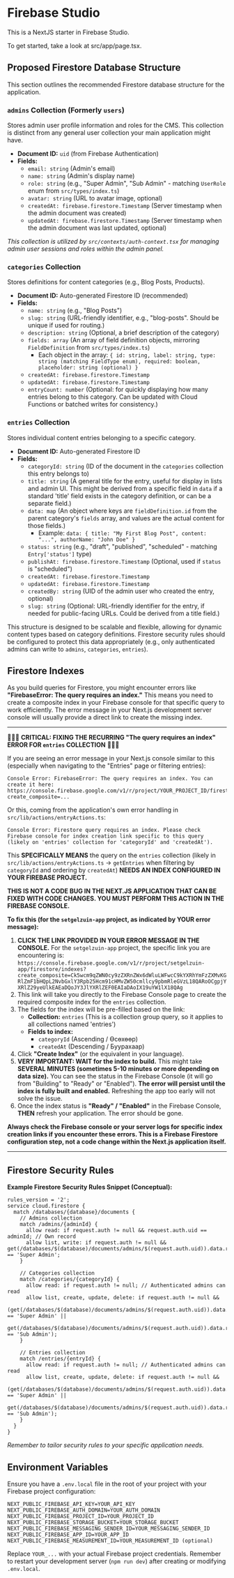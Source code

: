 
# Firebase Studio

This is a NextJS starter in Firebase Studio.

To get started, take a look at src/app/page.tsx.

## Proposed Firestore Database Structure

This section outlines the recommended Firestore database structure for the application.

### `admins` Collection (Formerly `users`)

Stores admin user profile information and roles for the CMS. This collection is distinct from any general user collection your main application might have.

*   **Document ID:** `uid` (from Firebase Authentication)
*   **Fields:**
    *   `email: string` (Admin's email)
    *   `name: string` (Admin's display name)
    *   `role: string` (e.g., "Super Admin", "Sub Admin" - matching `UserRole` enum from `src/types/index.ts`)
    *   `avatar: string` (URL to avatar image, optional)
    *   `createdAt: firebase.firestore.Timestamp` (Server timestamp when the admin document was created)
    *   `updatedAt: firebase.firestore.Timestamp` (Server timestamp when the admin document was last updated, optional)

*This collection is utilized by `src/contexts/auth-context.tsx` for managing admin user sessions and roles within the admin panel.*

### `categories` Collection

Stores definitions for content categories (e.g., Blog Posts, Products).

*   **Document ID:** Auto-generated Firestore ID (recommended)
*   **Fields:**
    *   `name: string` (e.g., "Blog Posts")
    *   `slug: string` (URL-friendly identifier, e.g., "blog-posts". Should be unique if used for routing.)
    *   `description: string` (Optional, a brief description of the category)
    *   `fields: array` (An array of field definition objects, mirroring `FieldDefinition` from `src/types/index.ts`)
        *   Each object in the array: `{ id: string, label: string, type: string (matching FieldType enum), required: boolean, placeholder: string (optional) }`
    *   `createdAt: firebase.firestore.Timestamp`
    *   `updatedAt: firebase.firestore.Timestamp`
    *   `entryCount: number` (Optional: for quickly displaying how many entries belong to this category. Can be updated with Cloud Functions or batched writes for consistency.)


### `entries` Collection

Stores individual content entries belonging to a specific category.

*   **Document ID:** Auto-generated Firestore ID
*   **Fields:**
    *   `categoryId: string` (ID of the document in the `categories` collection this entry belongs to)
    *   `title: string` (A general title for the entry, useful for display in lists and admin UI. This might be derived from a specific field in `data` if a standard 'title' field exists in the category definition, or can be a separate field.)
    *   `data: map` (An object where keys are `fieldDefinition.id` from the parent category's `fields` array, and values are the actual content for those fields.)
        *   Example: `data: { title: "My First Blog Post", content: "...", authorName: "John Doe" }`
    *   `status: string` (e.g., "draft", "published", "scheduled" - matching `Entry['status']` type)
    *   `publishAt: firebase.firestore.Timestamp` (Optional, used if `status` is "scheduled")
    *   `createdAt: firebase.firestore.Timestamp`
    *   `updatedAt: firebase.firestore.Timestamp`
    *   `createdBy: string` (UID of the admin user who created the entry, optional)
    *   `slug: string` (Optional: URL-friendly identifier for the entry, if needed for public-facing URLs. Could be derived from a title field.)

This structure is designed to be scalable and flexible, allowing for dynamic content types based on category definitions. Firestore security rules should be configured to protect this data appropriately (e.g., only authenticated admins can write to `admins`, `categories`, `entries`).

## Firestore Indexes

As you build queries for Firestore, you might encounter errors like **"FirebaseError: The query requires an index."** This means you need to create a composite index in your Firebase console for that specific query to work efficiently. The error message in your Next.js development server console will usually provide a direct link to create the missing index.

---

🚨🚨🚨 **CRITICAL: FIXING THE RECURRING "The query requires an index" ERROR FOR `entries` COLLECTION** 🚨🚨🚨

If you are seeing an error message in your Next.js console similar to this (especially when navigating to the "Entries" page or filtering entries):

```
Console Error: FirebaseError: The query requires an index. You can create it here: https://console.firebase.google.com/v1/r/project/YOUR_PROJECT_ID/firestore/indexes?create_composite=...
```
Or this, coming from the application's own error handling in `src/lib/actions/entryActions.ts`:
```
Console Error: Firestore query requires an index. Please check Firebase console for index creation link specific to this query (likely on 'entries' collection for 'categoryId' and 'createdAt').
```

This **SPECIFICALLY MEANS** the query on the `entries` collection (likely in `src/lib/actions/entryActions.ts` -> `getEntries` when filtering by `categoryId` and ordering by `createdAt`) **NEEDS AN INDEX CONFIGURED IN YOUR FIREBASE PROJECT.**

**THIS IS NOT A CODE BUG IN THE NEXT.JS APPLICATION THAT CAN BE FIXED WITH CODE CHANGES. YOU MUST PERFORM THIS ACTION IN THE FIREBASE CONSOLE.**

**To fix this (for the `setgelzuin-app` project, as indicated by YOUR error message):**

1.  **CLICK THE LINK PROVIDED IN YOUR ERROR MESSAGE IN THE CONSOLE.** For the `setgelzuin-app` project, the specific link you are encountering is:
    `https://console.firebase.google.com/v1/r/project/setgelzuin-app/firestore/indexes?create_composite=Ck5wcm9qZWN0cy9zZXRnZWx6dWluLWFwcC9kYXRhYmFzZXMvKGRlZmF1bHQpL2NvbGxlY3Rpb25Hcm91cHMvZW50cmllcy9pbmRleGVzL18QARoOCgpjYXRlZ29yeUlkEAEaDQoJY3JlYXRlZEF0EAIaDAoIX19uYW1lX18QAg`
2.  This link will take you directly to the Firebase Console page to create the required composite index for the `entries` collection.
3.  The fields for the index will be pre-filled based on the link:
    *   **Collection:** `entries` (This is a collection group query, so it applies to all collections named 'entries')
    *   **Fields to index:**
        *   `categoryId` (Ascending / Өсөхөөр)
        *   `createdAt` (Descending / Буурахаар)
4.  Click **"Create Index"** (or the equivalent in your language).
5.  **VERY IMPORTANT: WAIT for the index to build.** This might take **SEVERAL MINUTES (sometimes 5-10 minutes or more depending on data size).** You can see the status in the Firebase Console (it will go from "Building" to "Ready" or "Enabled"). **The error will persist until the index is fully built and enabled.** Refreshing the app too early will not solve the issue.
6.  Once the index status is **"Ready" / "Enabled"** in the Firebase Console, **THEN** refresh your application. The error should be gone.

**Always check the Firebase console or your server logs for specific index creation links if you encounter these errors. This is a Firebase Firestore configuration step, not a code change within the Next.js application itself.**

---

## Firestore Security Rules

**Example Firestore Security Rules Snippet (Conceptual):**
```firestore
rules_version = '2';
service cloud.firestore {
  match /databases/{database}/documents {
    // Admins collection
    match /admins/{adminId} {
      allow read: if request.auth != null && request.auth.uid == adminId; // Own record
      allow list, write: if request.auth != null && get(/databases/$(database)/documents/admins/$(request.auth.uid)).data.role == 'Super Admin';
    }

    // Categories collection
    match /categories/{categoryId} {
      allow read: if request.auth != null; // Authenticated admins can read
      allow list, create, update, delete: if request.auth != null && 
                                          (get(/databases/$(database)/documents/admins/$(request.auth.uid)).data.role == 'Super Admin' ||
                                           get(/databases/$(database)/documents/admins/$(request.auth.uid)).data.role == 'Sub Admin');
    }

    // Entries collection
    match /entries/{entryId} {
      allow read: if request.auth != null; // Authenticated admins can read
      allow list, create, update, delete: if request.auth != null &&
                                          (get(/databases/$(database)/documents/admins/$(request.auth.uid)).data.role == 'Super Admin' ||
                                           get(/databases/$(database)/documents/admins/$(request.auth.uid)).data.role == 'Sub Admin');
    }
  }
}
```
*Remember to tailor security rules to your specific application needs.*

## Environment Variables

Ensure you have a `.env.local` file in the root of your project with your Firebase project configuration:

```env
NEXT_PUBLIC_FIREBASE_API_KEY=YOUR_API_KEY
NEXT_PUBLIC_FIREBASE_AUTH_DOMAIN=YOUR_AUTH_DOMAIN
NEXT_PUBLIC_FIREBASE_PROJECT_ID=YOUR_PROJECT_ID
NEXT_PUBLIC_FIREBASE_STORAGE_BUCKET=YOUR_STORAGE_BUCKET
NEXT_PUBLIC_FIREBASE_MESSAGING_SENDER_ID=YOUR_MESSAGING_SENDER_ID
NEXT_PUBLIC_FIREBASE_APP_ID=YOUR_APP_ID
NEXT_PUBLIC_FIREBASE_MEASUREMENT_ID=YOUR_MEASUREMENT_ID (optional)
```
Replace `YOUR_...` with your actual Firebase project credentials.
Remember to restart your development server (`npm run dev`) after creating or modifying `.env.local`.

